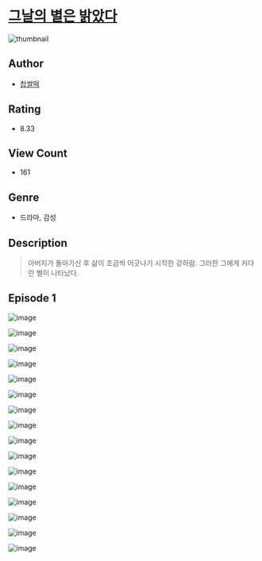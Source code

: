 # [그날의 별은 밝았다](https://comic.naver.com/challenge/list?titleId=810277)
![thumbnail](https://image-comic.pstatic.net/user_contents_data/challenge_comic/2023/05/23/upload_3487304774224786743_480x623.jpeg)

## Author
- [찹쌀떡](https://comic.naver.com/artistTitle?id=366853)

## Rating
- 8.33

## View Count
- 161

## Genre
- 드라마, 감성

## Description
> 아버지가 돌아가신 후 삶이 조금씩 어긋나기 시작한 강하람. 그러한 그에게 커다란 별이 나타났다.


## Episode 1
![image](https://image-comic.pstatic.net/user_contents_data/challenge_comic/2023/05/23/366853/upload_7293638305243084592.jpeg)

![image](https://image-comic.pstatic.net/user_contents_data/challenge_comic/2023/05/23/366853/upload_7378696521378784102.jpeg)

![image](https://image-comic.pstatic.net/user_contents_data/challenge_comic/2023/05/23/366853/upload_7221628870790951729.jpeg)

![image](https://image-comic.pstatic.net/user_contents_data/challenge_comic/2023/05/23/366853/upload_3774355555644171110.jpeg)

![image](https://image-comic.pstatic.net/user_contents_data/challenge_comic/2023/05/23/366853/upload_3774920493278650930.jpeg)

![image](https://image-comic.pstatic.net/user_contents_data/challenge_comic/2023/05/23/366853/upload_7017563902870894384.jpeg)

![image](https://image-comic.pstatic.net/user_contents_data/challenge_comic/2023/05/23/366853/upload_7219888353178695735.jpeg)

![image](https://image-comic.pstatic.net/user_contents_data/challenge_comic/2023/05/23/366853/upload_7291387412489515620.jpeg)

![image](https://image-comic.pstatic.net/user_contents_data/challenge_comic/2023/05/23/366853/upload_3617860978233913698.jpeg)

![image](https://image-comic.pstatic.net/user_contents_data/challenge_comic/2023/05/23/366853/upload_7365747374598218038.jpeg)

![image](https://image-comic.pstatic.net/user_contents_data/challenge_comic/2023/05/23/366853/upload_7017513324479985971.jpeg)

![image](https://image-comic.pstatic.net/user_contents_data/challenge_comic/2023/05/23/366853/upload_7378645952403628387.jpeg)

![image](https://image-comic.pstatic.net/user_contents_data/challenge_comic/2023/05/23/366853/upload_3978983486338969698.jpeg)

![image](https://image-comic.pstatic.net/user_contents_data/challenge_comic/2023/05/23/366853/upload_3904731250630812720.jpeg)

![image](https://image-comic.pstatic.net/user_contents_data/challenge_comic/2023/05/23/366853/upload_3834032451137974322.jpeg)

![image](https://image-comic.pstatic.net/user_contents_data/challenge_comic/2023/05/23/366853/upload_3847258501452675429.jpeg)
